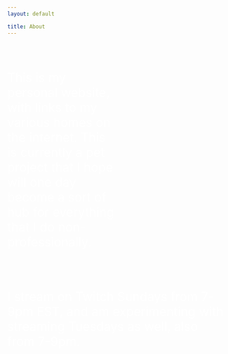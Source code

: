 ```yaml
---
layout: default

title: About
---
```



<br>
<br>

<p style="color:white; font-size: 200%;margin-right: 50%">This is my personal website, with links to my various homes on the internet. This is currently a pet project that I hope will one day become a sort of hub for everything that I do non-professionally.</p>
<br>
<br>
<p style="color:white; font-size: 200%;"> I stream on Twitch Sundays from 7-9pm EST, and am experimenting with streaming Tuesdays as well, also from 7-9pm.</p>
